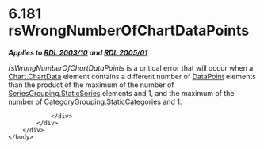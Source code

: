 <html dir="LTR" xmlns:mshelp="http://msdn.microsoft.com/mshelp" xmlns:ddue="http://ddue.schemas.microsoft.com/authoring/2003/5" xmlns:xlink="http://www.w3.org/1999/xlink" xmlns:tool="http://www.microsoft.com/tooltip">
    <head>
        <meta http-equiv="Content-Type" content="text/html; CHARSET=utf-8"></meta>
        <meta name="save" content="history"></meta>
        <title>6.181 rsWrongNumberOfChartDataPoints</title>
        <xml>
            <mshelp:toctitle title="6.181 rsWrongNumberOfChartDataPoints"></mshelp:toctitle>
            <mshelp:rltitle title="[MS-RDL]: rsWrongNumberOfChartDataPoints"></mshelp:rltitle>
            <mshelp:keyword index="A" term="f64a953e-af75-4984-af36-cb5c9a4138d6"></mshelp:keyword>
            <mshelp:attr name="DCSext.ContentType" value="open specification"></mshelp:attr>
            <mshelp:attr name="AssetID" value="f64a953e-af75-4984-af36-cb5c9a4138d6"></mshelp:attr>
            <mshelp:attr name="TopicType" value="kbRef"></mshelp:attr>
            <mshelp:attr name="DCSext.Title" value="[MS-RDL]: rsWrongNumberOfChartDataPoints" />
        </xml>
    </head>
    <body>
        <div id="header">
            <h1 class="heading">6.181 rsWrongNumberOfChartDataPoints</h1>
        </div>
        <div id="mainSection">
            <div id="mainBody">
                <div id="allHistory" class="saveHistory"></div>
                <div id="sectionSection0" class="section" name="collapseableSection">
                    

<p><b><i>Applies to </i></b><a href="a7e2ad00-07c8-4f6d-80ab-3ad55df7b233.md"><b><i>RDL 2003/10</i></b></a><b><i>
and </i></b><a href="3ebe2912-4958-4832-b391-cad1f5e13338.md"><b><i>RDL 2005/01</i></b></a></p>

<p><i>rsWrongNumberOfChartDataPoints</i> is a critical error
that will occur when a <a href="91db9cfb-b001-4592-a454-89b21b30b1df.md">Chart.ChartData</a>
element contains a different number of <a href="750e3640-c0df-4f41-b0ba-f6a4f3d09d0e.md">DataPoint</a> elements than
the product of the maximum of the number of <a href="7f10e960-f96e-45da-b325-deb64c190f04.md">SeriesGrouping.StaticSeries</a>
elements and 1, and the maximum of the number of <a href="933ac037-f12b-45de-8731-cb24c952ea7a.md">CategoryGrouping.StaticCategories</a>
and 1.</p>


                </div>
            </div>
        </div>
    </body>
</html>